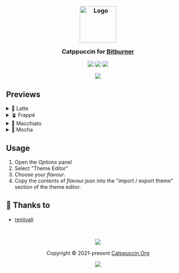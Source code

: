 <h3 align="center">
	<img src="https://raw.githubusercontent.com/catppuccin/catppuccin/main/assets/logos/exports/1544x1544_circle.png" width="100" alt="Logo"/><br/>
	<img src="https://raw.githubusercontent.com/catppuccin/catppuccin/main/assets/misc/transparent.png" height="30" width="0px"/>
	Catppuccin for <a href="https://github.com/danielyxie/bitburner">Bitburner</a>
	<img src="https://raw.githubusercontent.com/catppuccin/catppuccin/main/assets/misc/transparent.png" height="30" width="0px"/>
</h3>

<p align="center">
	<a href="https://github.com/catppuccin/bitburner/stargazers"><img src="https://img.shields.io/github/stars/catppuccin/bitburner?colorA=363a4f&colorB=b7bdf8&style=for-the-badge"></a>
	<a href="https://github.com/catppuccin/bitburner/issues"><img src="https://img.shields.io/github/issues/catppuccin/bitburner?colorA=363a4f&colorB=f5a97f&style=for-the-badge"></a>
	<a href="https://github.com/catppuccin/bitburner/contributors"><img src="https://img.shields.io/github/contributors/catppuccin/bitburner?colorA=363a4f&colorB=a6da95&style=for-the-badge"></a>
</p>

<p align="center">
	<img src="https://raw.githubusercontent.com/reniivali/bitburner/main/assets/preview.webp"/>
</p>

## Previews

<details>
<summary>🌻 Latte</summary>
<img src="https://raw.githubusercontent.com/reniivali/bitburner/main/assets/latte.webp"/>
</details>
<details>
<summary>🪴 Frappé</summary>
<img src="https://raw.githubusercontent.com/reniivali/bitburner/main/assets/frappe.webp"/>
</details>
<details>
<summary>🌺 Macchiato</summary>
<img src="https://raw.githubusercontent.com/reniivali/bitburner/main/assets/macchiato.webp"/>
</details>
<details>
<summary>🌿 Mocha</summary>
<img src="https://raw.githubusercontent.com/reniivali/bitburner/main/assets/mocha.webp"/>
</details>

## Usage

1. Open the *Options* panel
2. Select "Theme Editor"
3. Choose your *flavour*.
4. Copy the contents of *flavour*.json into the "import / export theme" section of the theme editor.

## 💝 Thanks to

- [reniivali](https://github.com/reniivali)

&nbsp;

<p align="center">
	<img src="https://raw.githubusercontent.com/catppuccin/catppuccin/main/assets/footers/gray0_ctp_on_line.svg?sanitize=true" />
</p>

<p align="center">
	Copyright &copy; 2021-present <a href="https://github.com/catppuccin" target="_blank">Catppuccin Org</a>
</p>

<p align="center">
	<a href="https://github.com/catppuccin/catppuccin/blob/main/LICENSE"><img src="https://img.shields.io/static/v1.svg?style=for-the-badge&label=License&message=MIT&logoColor=d9e0ee&colorA=363a4f&colorB=b7bdf8"/></a>
</p>
